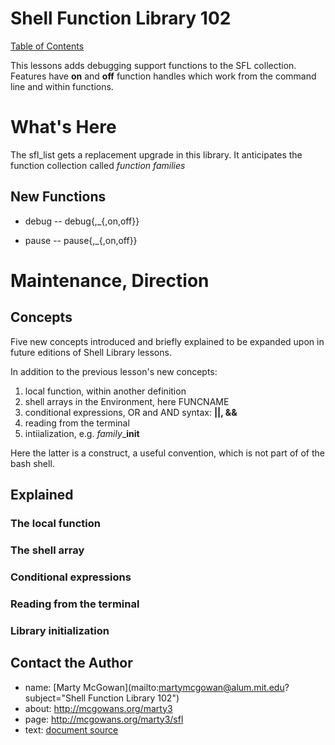 

# Shell Function Library 102

[Table of Contents](../index.html)

This lessons adds debugging support functions to the SFL collection.
Features have **on** and **off** function handles which work from the 
command line and  within functions.

# What's Here

The sfl_list gets a replacement upgrade in this library.  It anticipates
the function collection called *function families*

## New Functions

+ debug -- debug{,_{,on,off}} 
* pause -- pause{,_{,on,off}}

# Maintenance, Direction

## Concepts

Five new concepts introduced and briefly explained to be expanded upon
in future editions of Shell Library lessons.

In addition to the previous lesson's new concepts:

1. local function,  within another definition
1. shell arrays in the Environment, here FUNCNAME
1. conditional expressions, OR and AND syntax: **||, &&**
1. reading from the terminal
1. intiialization, e.g.  *family*_**init**

Here the latter is a construct, a useful convention, which is not part
of of the bash shell.

## Explained

### The local function

### The shell array 

### Conditional expressions

### Reading from the terminal

### Library initialization


## Contact the Author

+ name:  [Marty McGowan](mailto:martymcgowan@alum.mit.edu?subject="Shell Function Library 102")
+ about: http://mcgowans.org/marty3
+ page:  http://mcgowans.org/marty3/sfl
+ text: <a href="./index.md" download="index.md">document source</a>







